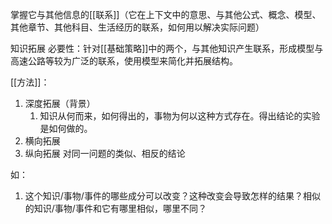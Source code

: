 掌握它与其他信息的[[联系]]（它在上下文中的意思、与其他公式、概念、模型、其他章节、其他科目、生活经历的联系，如何用以解决实际问题）

知识拓展
必要性：针对[[基础策略]]中的两个，与其他知识产生联系，形成模型与高速公路等较为广泛的联系，使用模型来简化并拓展结构。

[[方法]]：
1. 深度拓展（背景）
	1. 知识从何而来，如何得出的，事物为何以这种方式存在。得出结论的实验是如何做的。
2. 横向拓展
3. 纵向拓展
对同一问题的类似、相反的结论

如：
1. 这个知识/事物/事件的哪些成分可以改变？这种改变会导致怎样的结果？相似的知识/事物/事件和它有哪里相似，哪里不同？